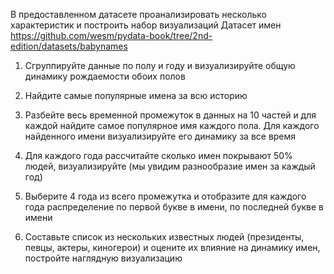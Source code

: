 В предоставленном датасете проанализировать несколько характеристик и построить
набор визуализаций
Датасет имен https://github.com/wesm/pydata-book/tree/2nd-edition/datasets/babynames

1) Сгруппируйте данные по полу и году и визуализируйте общую динамику рождаемости
обоих полов

2) Найдите самые популярные имена за всю историю

3) Разбейте весь временной промежуток в данных на 10 частей и для каждой найдите
самое популярное имя каждого пола. Для каждого найденного имени визуализируйте его
динамику за все время

4) Для каждого года рассчитайте сколько имен покрывают 50% людей, визуализируйте (мы
увидим разнообразие имен за каждый год)

5) Выберите 4 года из всего промежутка и отобразите для каждого года распределение по
первой букве в имени, по последней букве в имени

6) Составьте список из нескольких известных людей (президенты, певцы, актеры,
киногерои) и оцените их влияние на динамику имен, постройте наглядную визуализацию
